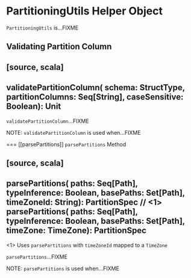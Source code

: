 # PartitioningUtils Helper Object

`PartitioningUtils` is...FIXME

## <span id="validatePartitionColumn"> Validating Partition Column

[source, scala]
----
validatePartitionColumn(
  schema: StructType,
  partitionColumns: Seq[String],
  caseSensitive: Boolean): Unit
----

`validatePartitionColumn`...FIXME

NOTE: `validatePartitionColumn` is used when...FIXME

=== [[parsePartitions]] `parsePartitions` Method

[source, scala]
----
parsePartitions(
  paths: Seq[Path],
  typeInference: Boolean,
  basePaths: Set[Path],
  timeZoneId: String): PartitionSpec  // <1>
parsePartitions(
  paths: Seq[Path],
  typeInference: Boolean,
  basePaths: Set[Path],
  timeZone: TimeZone): PartitionSpec
----
<1> Uses `parsePartitions` with `timeZoneId` mapped to a `TimeZone`

`parsePartitions`...FIXME

NOTE: `parsePartitions` is used when...FIXME
